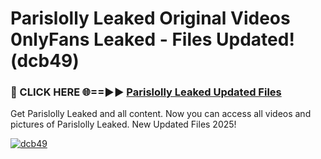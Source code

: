 # Parislolly Leaked Original Videos 0nlyFans Leaked - Files Updated! (dcb49)

<h3>🔴 CLICK HERE 🌐==►► <a href="https://tinyurl.com/x26r9saj" rel="nofollow">Parislolly Leaked Updated Files</a></h3>

Get Parislolly Leaked and all content. Now you can access all videos and pictures of Parislolly Leaked. New Updated Files 2025!

[![dcb49](https://i.imgur.com/LkgZPqh.gif)](https://tinyurl.com/x26r9saj)
